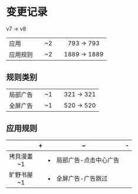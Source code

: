 # 变更记录

v7 -> v8

||||||
|-|:-:|:-:|:-:|:-:|
|应用||~2||793 -> 793|
|应用规则||~2||1889 -> 1889|

## 规则类别

||||||
|-|:-:|:-:|:-:|:-:|
|局部广告||~1||321 -> 321|
|全屏广告||~1||520 -> 520|

## 应用规则

||+|~|-|
|:-:|-|-|-|
|拷貝漫畫<br>~1||<li>局部广告-点击中心广告||
|旷野书屋<br>~1||<li>全屏广告-广告跳过||
